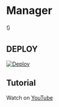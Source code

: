 # Manager
🔃

## DEPLOY
[![Deploy](https://www.herokucdn.com/deploy/button.svg)](https://heroku.com/deploy?template=https://github.com/zigzag85/Manager.git)

## Tutorial
Watch on [YouTube](https://youtu.be/gXXFpTAk6Vo)

